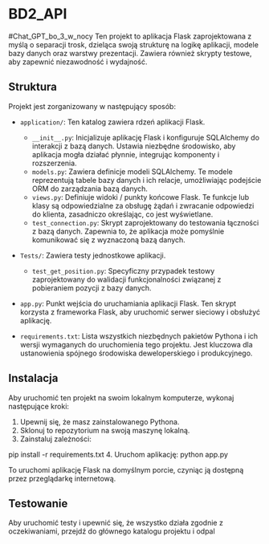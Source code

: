 # BD2_API
#Chat_GPT_bo_3_w_nocy
Ten projekt to aplikacja Flask zaprojektowana z myślą o separacji trosk, dzieląca swoją strukturę na logikę aplikacji, modele bazy danych oraz warstwy prezentacji. Zawiera również skrypty testowe, aby zapewnić niezawodność i wydajność.

## Struktura

Projekt jest zorganizowany w następujący sposób:

- `application/`: Ten katalog zawiera rdzeń aplikacji Flask.
  - `__init__.py`: Inicjalizuje aplikację Flask i konfiguruje SQLAlchemy do interakcji z bazą danych. Ustawia niezbędne środowisko, aby aplikacja mogła działać płynnie, integrując komponenty i rozszerzenia.
  - `models.py`: Zawiera definicje modeli SQLAlchemy. Te modele reprezentują tabele bazy danych i ich relacje, umożliwiając podejście ORM do zarządzania bazą danych.
  - `views.py`: Definiuje widoki / punkty końcowe Flask. Te funkcje lub klasy są odpowiedzialne za obsługę żądań i zwracanie odpowiedzi do klienta, zasadniczo określając, co jest wyświetlane.
  - `test_connection.py`: Skrypt zaprojektowany do testowania łączności z bazą danych. Zapewnia to, że aplikacja może pomyślnie komunikować się z wyznaczoną bazą danych.
  
- `Tests/`: Zawiera testy jednostkowe aplikacji.
  - `test_get_position.py`: Specyficzny przypadek testowy zaprojektowany do walidacji funkcjonalności związanej z pobieraniem pozycji z bazy danych.

- `app.py`: Punkt wejścia do uruchamiania aplikacji Flask. Ten skrypt korzysta z frameworka Flask, aby uruchomić serwer sieciowy i obsłużyć aplikację.

- `requirements.txt`: Lista wszystkich niezbędnych pakietów Pythona i ich wersji wymaganych do uruchomienia tego projektu. Jest kluczowa dla ustanowienia spójnego środowiska deweloperskiego i produkcyjnego.

## Instalacja

Aby uruchomić ten projekt na swoim lokalnym komputerze, wykonaj następujące kroki:

1. Upewnij się, że masz zainstalowanego Pythona.
2. Sklonuj to repozytorium na swoją maszynę lokalną.
3. Zainstaluj zależności:

pip install -r requirements.txt
4. Uruchom aplikację:
python app.py

To uruchomi aplikację Flask na domyślnym porcie, czyniąc ją dostępną przez przeglądarkę internetową.

## Testowanie

Aby uruchomić testy i upewnić się, że wszystko działa zgodnie z oczekiwaniami, przejdź do głównego katalogu projektu i odpal

